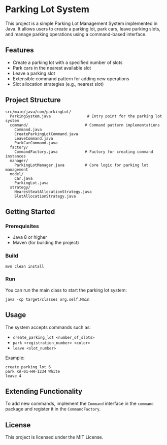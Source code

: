 # Parking Lot System

This project is a simple Parking Lot Management System implemented in Java. It allows users to create a parking lot, park cars, leave parking slots, and manage parking operations using a command-based interface.

## Features
- Create a parking lot with a specified number of slots
- Park cars in the nearest available slot
- Leave a parking slot
- Extensible command pattern for adding new operations
- Slot allocation strategies (e.g., nearest slot)

## Project Structure
```
src/main/java/com/parkingLot/
  ParkingSystem.java                # Entry point for the parking lot system
  command/                         # Command pattern implementations
    Command.java
    CreateParkingLotCommand.java
    LeaveCommand.java
    ParkCarCommand.java
  factory/
    CommandFactory.java            # Factory for creating command instances
  manager/
    ParkingLotManager.java         # Core logic for parking lot management
  model/
    Car.java
    ParkingLot.java
  strategy/
    NearestSeatAllocationStrategy.java
    SlotAllocationStrategy.java
```

## Getting Started

### Prerequisites
- Java 8 or higher
- Maven (for building the project)

### Build
```
mvn clean install
```

### Run
You can run the main class to start the parking lot system:
```
java -cp target/classes org.self.Main
```

## Usage
The system accepts commands such as:
- `create_parking_lot <number_of_slots>`
- `park <registration_number> <color>`
- `leave <slot_number>`

Example:
```
create_parking_lot 6
park KA-01-HH-1234 White
leave 4
```

## Extending Functionality
To add new commands, implement the `Command` interface in the `command` package and register it in the `CommandFactory`.

## License
This project is licensed under the MIT License.

